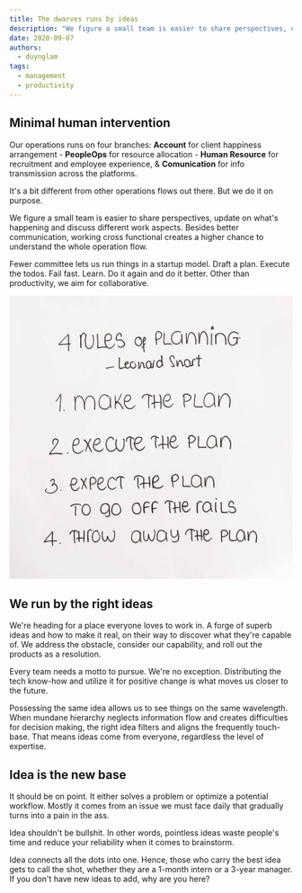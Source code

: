 ```yaml
---
title: The dwarves runs by ideas
description: "We figure a small team is easier to share perspectives, update on what's happening and discuss different work aspects. Besides better communication, working cross functional creates a higher chance to understand the whole operation flow."
date: 2020-09-07
authors:
  - duynglam
tags:
  - management
  - productivity
---
```


## Minimal human intervention

Our operations runs on four branches: **Account** for client happiness arrangement - **PeopleOps** for resource allocation - **Human Resource** for recruitment and employee experience, & **Comunication** for info transmission across the platforms.

It's a bit different from other operations flows out there. But we do it on purpose.

We figure a small team is easier to share perspectives, update on what's happening and discuss different work aspects. Besides better communication, working cross functional creates a higher chance to understand the whole operation flow.

Fewer committee lets us run things in a startup model. Draft a plan. Execute the todos. Fail fast. Learn. Do it again and do it better. Other than productivity, we aim for collaborative.

![](assets/the-dwarves-runs-by-ideas_bd8f655b05178f380d8e75076cfe3002_md5.webp)

## We run by the right ideas

We're heading for a place everyone loves to work in. A forge of superb ideas and how to make it real, on their way to discover what they're capable of. We address the obstacle, consider our capability, and roll out the products as a resolution.

Every team needs a motto to pursue. We're no exception. Distributing the tech know-how and utilize it for positive change is what moves us closer to the future.

Possessing the same idea allows us to see things on the same wavelength. When mundane hierarchy neglects information flow and creates difficulties for decision making, the right idea filters and aligns the frequently touch-base. That means ideas come from everyone, regardless the level of expertise.

## Idea is the new base

It should be on point. It either solves a problem or optimize a potential workflow. Mostly it comes from an issue we must face daily that gradually turns into a pain in the ass.

Idea shouldn't be bullshit. In other words, pointless ideas waste people's time and reduce your reliability when it comes to brainstorm.

Idea connects all the dots into one. Hence, those who carry the best idea gets to call the shot, whether they are a 1-month intern or a 3-year manager. If you don't have new ideas to add, why are you here?
